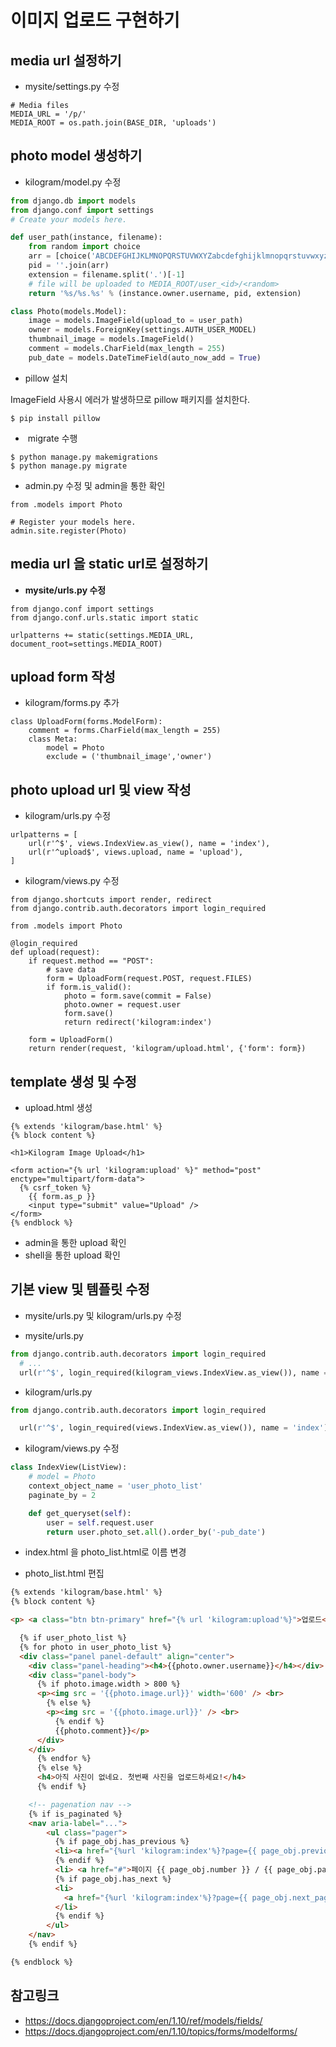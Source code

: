 # 이미지 업로드 구현하기

## media url 설정하기

- mysite/settings.py 수정

```
# Media files
MEDIA_URL = '/p/'
MEDIA_ROOT = os.path.join(BASE_DIR, 'uploads')
```

## photo model 생성하기

- kilogram/model.py 수정

```python
from django.db import models
from django.conf import settings
# Create your models here.

def user_path(instance, filename):
    from random import choice
    arr = [choice('ABCDEFGHIJKLMNOPQRSTUVWXYZabcdefghijklmnopqrstuvwxyz') for _ in range(8)]
    pid = ''.join(arr)
    extension = filename.split('.')[-1]
    # file will be uploaded to MEDIA_ROOT/user_<id>/<random>
    return '%s/%s.%s' % (instance.owner.username, pid, extension)

class Photo(models.Model):
    image = models.ImageField(upload_to = user_path)
    owner = models.ForeignKey(settings.AUTH_USER_MODEL)
    thumbnail_image = models.ImageField()
    comment = models.CharField(max_length = 255)
    pub_date = models.DateTimeField(auto_now_add = True)
```

- pillow 설치

ImageField 사용시 에러가 발생하므로 pillow 패키지를 설치한다.

```
$ pip install pillow
```
-  migrate 수행
```
$ python manage.py makemigrations
$ python manage.py migrate
```

- admin.py 수정 및 admin을 통한 확인
```
from .models import Photo

# Register your models here.
admin.site.register(Photo)
```

## media url 을 static url로 설정하기

- **mysite/urls.py 수정**

```
from django.conf import settings
from django.conf.urls.static import static

urlpatterns += static(settings.MEDIA_URL, document_root=settings.MEDIA_ROOT)

```

## upload form 작성

- kilogram/forms.py 추가
```
class UploadForm(forms.ModelForm):
    comment = forms.CharField(max_length = 255)
    class Meta:
        model = Photo
        exclude = ('thumbnail_image','owner')
```

## photo upload url 및 view 작성

- kilogram/urls.py 수정
```
urlpatterns = [
    url(r'^$', views.IndexView.as_view(), name = 'index'),
    url(r'^upload$', views.upload, name = 'upload'),
]
```

- kilogram/views.py 수정

```
from django.shortcuts import render, redirect
from django.contrib.auth.decorators import login_required

from .models import Photo

@login_required
def upload(request):
    if request.method == "POST":
        # save data
        form = UploadForm(request.POST, request.FILES)
        if form.is_valid():
            photo = form.save(commit = False)
            photo.owner = request.user
            form.save()
            return redirect('kilogram:index')

    form = UploadForm()
    return render(request, 'kilogram/upload.html', {'form': form})
```

## template 생성 및 수정

- upload.html 생성

```
{% extends 'kilogram/base.html' %}
{% block content %}

<h1>Kilogram Image Upload</h1>

<form action="{% url 'kilogram:upload' %}" method="post" enctype="multipart/form-data">
  {% csrf_token %}
    {{ form.as_p }}
    <input type="submit" value="Upload" />
</form>
{% endblock %}
```

- admin을 통한 upload 확인
- shell을 통한 upload 확인

## 기본 view 및 템플릿 수정

- mysite/urls.py 및 kilogram/urls.py 수정

- mysite/urls.py
```python
from django.contrib.auth.decorators import login_required
  # ...
  url(r'^$', login_required(kilogram_views.IndexView.as_view()), name = 'root'),

```

- kilogram/urls.py

```python
from django.contrib.auth.decorators import login_required

  url(r'^$', login_required(views.IndexView.as_view()), name = 'index'),
```

- kilogram/views.py 수정

```python
class IndexView(ListView):
    # model = Photo
    context_object_name = 'user_photo_list'
    paginate_by = 2

    def get_queryset(self):
        user = self.request.user
        return user.photo_set.all().order_by('-pub_date')
```

- index.html 을 photo_list.html로 이름 변경

- photo_list.html 편집
```html
{% extends 'kilogram/base.html' %}
{% block content %}

<p> <a class="btn btn-primary" href="{% url 'kilogram:upload'%}">업로드</a></p>

  {% if user_photo_list %}
  {% for photo in user_photo_list %}
  <div class="panel panel-default" align="center">
    <div class="panel-heading"><h4>{{photo.owner.username}}</h4></div>
    <div class="panel-body">
      {% if photo.image.width > 800 %}
      <p><img src = '{{photo.image.url}}' width='600' /> <br>
        {% else %}
        <p><img src = '{{photo.image.url}}' /> <br>
          {% endif %}
          {{photo.comment}}</p>
      </div>
    </div>
      {% endfor %}
      {% else %}
      <h4>아직 사진이 없네요. 첫번째 사진을 업로드하세요!</h4>
      {% endif %}

    <!-- pagenation nav -->
    {% if is_paginated %}
    <nav aria-label="...">
        <ul class="pager">
          {% if page_obj.has_previous %}
          <li><a href="{%url 'kilogram:index'%}?page={{ page_obj.previous_page_number }}">이전</a></li>
          {% endif %}
          <li> <a href="#">페이지 {{ page_obj.number }} / {{ page_obj.paginator.num_pages }} </a></li>
          {% if page_obj.has_next %}
          <li>
            <a href="{%url 'kilogram:index'%}?page={{ page_obj.next_page_number }}">다음</a>
          </li>
          {% endif %}
        </ul>
    </nav>
    {% endif %}

{% endblock %}

```


## 참고링크
- https://docs.djangoproject.com/en/1.10/ref/models/fields/
- https://docs.djangoproject.com/en/1.10/topics/forms/modelforms/
